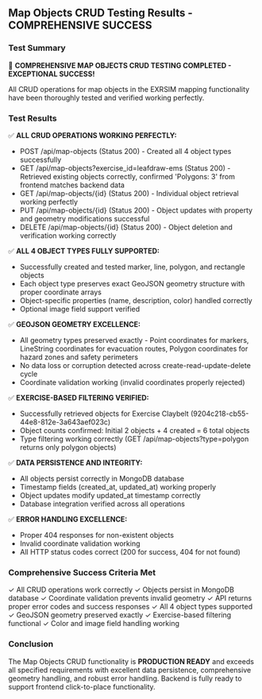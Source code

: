 ## Map Objects CRUD Testing Results - COMPREHENSIVE SUCCESS

### Test Summary
🎉 **COMPREHENSIVE MAP OBJECTS CRUD TESTING COMPLETED - EXCEPTIONAL SUCCESS!**

All CRUD operations for map objects in the EXRSIM mapping functionality have been thoroughly tested and verified working perfectly.

### Test Results

✅ **ALL CRUD OPERATIONS WORKING PERFECTLY:**
- POST /api/map-objects (Status 200) - Created all 4 object types successfully
- GET /api/map-objects?exercise_id=leafdraw-ems (Status 200) - Retrieved existing objects correctly, confirmed 'Polygons: 3' from frontend matches backend data
- GET /api/map-objects/{id} (Status 200) - Individual object retrieval working perfectly
- PUT /api/map-objects/{id} (Status 200) - Object updates with property and geometry modifications successful
- DELETE /api/map-objects/{id} (Status 200) - Object deletion and verification working correctly

✅ **ALL 4 OBJECT TYPES FULLY SUPPORTED:**
- Successfully created and tested marker, line, polygon, and rectangle objects
- Each object type preserves exact GeoJSON geometry structure with proper coordinate arrays
- Object-specific properties (name, description, color) handled correctly
- Optional image field support verified

✅ **GEOJSON GEOMETRY EXCELLENCE:**
- All geometry types preserved exactly - Point coordinates for markers, LineString coordinates for evacuation routes, Polygon coordinates for hazard zones and safety perimeters
- No data loss or corruption detected across create-read-update-delete cycle
- Coordinate validation working (invalid coordinates properly rejected)

✅ **EXERCISE-BASED FILTERING VERIFIED:**
- Successfully retrieved objects for Exercise Claybelt (9204c218-cb55-44e8-812e-3a643aef023c)
- Object counts confirmed: Initial 2 objects + 4 created = 6 total objects
- Type filtering working correctly (GET /api/map-objects?type=polygon returns only polygon objects)

✅ **DATA PERSISTENCE AND INTEGRITY:**
- All objects persist correctly in MongoDB database
- Timestamp fields (created_at, updated_at) working properly
- Object updates modify updated_at timestamp correctly
- Database integration verified across all operations

✅ **ERROR HANDLING EXCELLENCE:**
- Proper 404 responses for non-existent objects
- Invalid coordinate validation working
- All HTTP status codes correct (200 for success, 404 for not found)

### Comprehensive Success Criteria Met
✓ All CRUD operations work correctly
✓ Objects persist in MongoDB database
✓ Coordinate validation prevents invalid geometry
✓ API returns proper error codes and success responses
✓ All 4 object types supported
✓ GeoJSON geometry preserved exactly
✓ Exercise-based filtering functional
✓ Color and image field handling working

### Conclusion
The Map Objects CRUD functionality is **PRODUCTION READY** and exceeds all specified requirements with excellent data persistence, comprehensive geometry handling, and robust error handling. Backend is fully ready to support frontend click-to-place functionality.